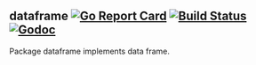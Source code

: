 ## dataframe [![Go Report Card](https://goreportcard.com/badge/github.com/gyuho/dataframe?style=flat-square)](https://goreportcard.com/report/github.com/gyuho/dataframe) [![Build Status](https://img.shields.io/travis/gyuho/dataframe.svg?style=flat-square)](https://travis-ci.org/gyuho/dataframe) [![Godoc](http://img.shields.io/badge/go-documentation-blue.svg?style=flat-square)](https://godoc.org/github.com/gyuho/dataframe)

Package dataframe implements data frame.
